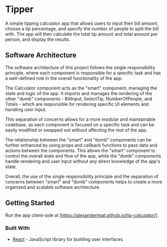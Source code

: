 # Tipper

A simple tipping calculator app that allows users to input their bill amount, choose a tip percentage, and specify the number of people to split the bill with. The app will then calculate the total tip amount and total amount per person, and display the results.

## Software Architecture

The software architecture of this project follows the single responsibility principle, where each component is responsible for a specific task and has a well-defined role in the overall functionality of the app.

The Calculator component acts as the "smart" component, managing the state and logic of the app. It imports and manages the rendering of the other "dumb" components - BillInput, SelectTip, NumberOfPeople, and Totals - which are responsible for rendering specific UI elements and handling user input.

This separation of concerns allows for a more modular and maintainable codebase, as each component is focused on a specific task and can be easily modified or swapped out without affecting the rest of the app.

The relationship between the "smart" and "dumb" components can be further enhanced by using props and callback functions to pass data and actions between the components. This allows the "smart" component to control the overall state and flow of the app, while the "dumb" components handle rendering and user input without any direct knowledge of the app's state.

Overall, the use of the single responsibility principle and the separation of concerns between "smart" and "dumb" components helps to create a more organized and scalable software architecture.

## Getting Started

Run the app client-side at [https://alexanderjmat.github.io/tip-calculator/].

### Built With

* [React](https://reactjs.org/) - JavaScript library for building user interfaces
